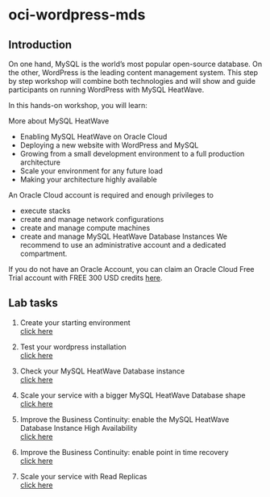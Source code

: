 # oci-wordpress-mds

## Introduction
On one hand, MySQL is the world’s most popular open-source database. On the other, WordPress is the leading content management system. This step by step workshop will combine both technologies and will show and guide participants on running WordPress with MySQL HeatWave.

In this hands-on workshop, you will learn:

More about MySQL HeatWave
- Enabling MySQL HeatWave on Oracle Cloud
- Deploying a new website with WordPress and MySQL
- Growing from a small development environment to a full production architecture
- Scale your environment for any future load
- Making your architecture highly available

An Oracle Cloud account is required and enough privileges to 
- execute stacks
- create and manage network configurations
- create and manage compute machines
- create and manage MySQL HeatWave Database Instances
We recommend to use an administrative account and a dedicated compartment.

If you do not have an Oracle Account, you can claim an Oracle Cloud Free Trial account with FREE 300 USD credits [here](https://www.oracle.com/cloud/free/).

## Lab tasks

1. Create your starting environment  
[click here](./lab_preparation.md)

2. Test your wordpress installation  
[click here](./wordpress_test_installation.md)

3. Check your MySQL HeatWave Database instance  
[click here](./mds_overview.md)

4. Scale your service with a bigger MySQL HeatWave Database shape  
[click here](./mds_scale_shape.md)

5. Improve the Business Continuity: enable the MySQL HeatWave Database Instance High Availability  
[click here](./mds_enable_ha.md)

6. Improve the Business Continuity: enable point in time recovery  
[click here](./mds_enable_pitr.md)

7. Scale your service with Read Replicas  
[click here](./mds_read_replicas)
